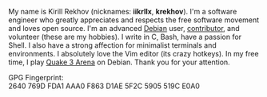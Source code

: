 My name is Kirill Rekhov (nicknames: **iikrllx**, **krekhov**). I'm a software engineer who greatly appreciates and respects the free software movement and loves open source. I'm an advanced [Debian](https://www.debian.org/) user, [contributor](https://www.debian.org/intro/help.en.html), and volunteer (these are my hobbies). I write in C, Bash, have a passion for Shell. I also have a strong affection for minimalist terminals and environments. I absolutely love the Vim editor (its crazy hotkeys). In my free time, I play [Quake 3 Arena](https://ioquake3.org/) on Debian. Thank you for your attention.

GPG Fingerprint:<br/>
2640 769D FDA1 AAA0 F863  D1AE 5F2C 5905 519C E0A0
